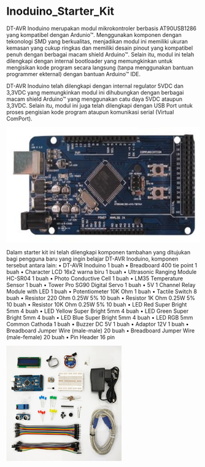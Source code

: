 # Inoduino_Starter_Kit

DT-AVR Inoduino merupakan modul mikrokontroler berbasis AT90USB1286 yang kompatibel dengan Ardunio™. Menggunakan komponen dengan tekonologi SMD yang berkualitas, menjadikan modul ini memiliki ukuran kemasan yang cukup ringkas dan memiliki desain pinout yang kompatibel penuh dengan berbagai macam shield Arduino™. Selain itu, modul ini telah dilengkapi dengan internal bootloader yang memungkinkan untuk mengisikan kode program secara langsung (tanpa menggunakan bantuan programmer ekternal) dengan bantuan Arduino™ IDE.

DT-AVR Inoduino telah dilengkapi dengan internal regulator 5VDC dan 3,3VDC yang memungkinkan modul ini dihubungkan dengan berbagai macam shield Arduino™ yang menggunakan catu daya 5VDC ataupun 3,3VDC. Selain itu, modul ini juga telah dilengkapi dengan USB Port untuk proses pengisian kode program ataupun komunikasi serial (Virtual ComPort).

<img src="/images/DT-AVR_Inoduino.jpg" height="300">

Dalam starter kit ini telah dilengkapi komponen tambahan yang ditujukan bagi pengguna baru yang ingin belajar DT-AVR Inoduino, komponen tersebut antara lain:
•	DT-AVR Inoduino			                   1 buah
•	Breadboard 400 tie point		           1 buah
•	Character LCD 16x2 warna biru          1 buah
•	Ultrasonic Ranging Module HC-SR04 	   1 buah
•	Photo Conductive Cell			             1 buah
•	LM35 Temperature Sensor	          	   1 buah
•	Tower Pro SG90 Digital Servo		       1 buah
•	5V 1 Channel Relay Module with LED	   1 buah
•	Potentiometer 10K Ohm		               1 buah
•	Tactile Switch			                   8 buah
•	Resistor 220 Ohm 0.25W 5%		          10 buah
•	Resistor 1K Ohm 0.25W 5%		          10 buah
•	Resistor 10K Ohm 0.25W 5%		          10 buah
•	LED Red Super Bright 5mm		           4 buah
•	LED Yellow Super Bright 5mm		         4 buah
•	LED Green Super Bright 5mm		         4 buah
•	LED Blue Super Bright 5mm		           4 buah
•	LED RGB 5mm Common Cathoda		         1 buah
•	Buzzer DC 5V			                     1 buah
•	Adaptor 12V			                       1 buah
•	Breadboard Jumper Wire (male-male)  	20 buah
•	Breadboard Jumper Wire (male-female)	20 buah
•	Pin Header				                    16 pin

<img src="/images/inoduino_partlist.jpg" height="300">
